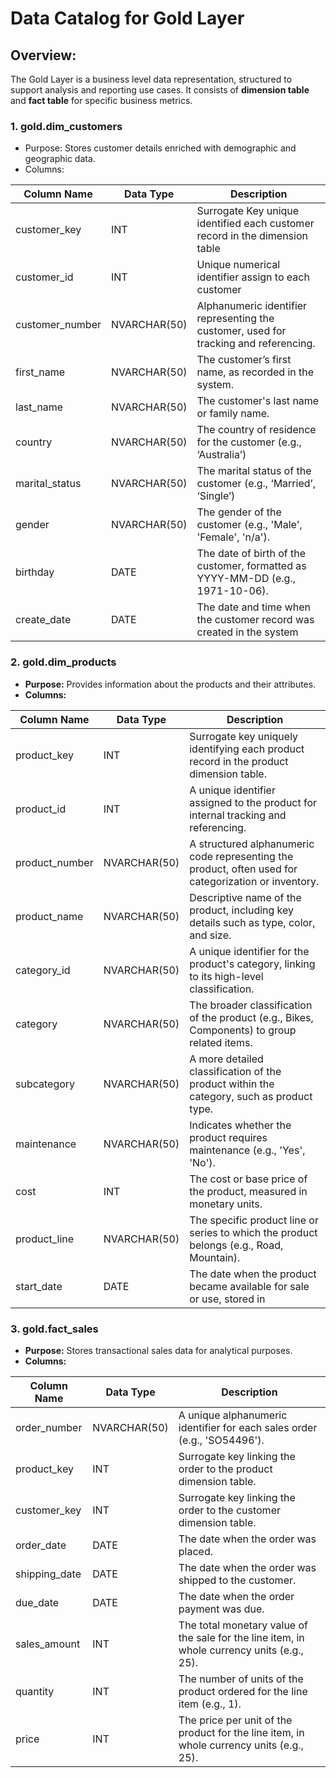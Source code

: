 # Data Catalog for Gold Layer

## Overview:

The Gold Layer is a business level data representation, structured to support analysis and reporting use cases. It consists of **dimension table** and **fact table**  for specific business metrics.

### 1. gold.dim_customers

- Purpose: Stores customer details enriched with demographic and geographic data.
- Columns:

| Column Name | Data Type | Description |
| --- | --- | --- |
| customer_key | INT | Surrogate Key unique identified each customer record in the dimension table |
| customer_id | INT | Unique numerical identifier assign to each customer |
| customer_number | NVARCHAR(50) | Alphanumeric identifier representing the customer, used for tracking and referencing. |
|  first_name | NVARCHAR(50) | The customer’s first name, as recorded in the system. |
| last_name | NVARCHAR(50) | The customer's last name or family name. |
| country | NVARCHAR(50) | The country of residence  for the customer (e.g., ‘Australia’) |
| marital_status | NVARCHAR(50) | The marital status of the customer (e.g., ‘Married’, ‘Single’) |
| gender | NVARCHAR(50) | The gender of the customer (e.g., 'Male', 'Female', 'n/a'). |
| birthday | DATE | The date of birth of the customer, formatted as YYYY-MM-DD (e.g., 1971-10-06). |
| create_date | DATE | The date and time when the customer record was created in the system |

### 2. gold.dim_products

- **Purpose:** Provides information about the products and their attributes.
- **Columns:**

| Column Name | Data Type | Description |
| --- | --- | --- |
| product_key | INT | Surrogate key uniquely identifying each product record in the product dimension table. |
| product_id | INT | A unique identifier assigned to the product for internal tracking and referencing. |
| product_number | NVARCHAR(50) | A structured alphanumeric code representing the product, often used for categorization or inventory. |
| product_name | NVARCHAR(50) | Descriptive name of the product, including key details such as type, color, and size. |
| category_id | NVARCHAR(50) | A unique identifier for the product's category, linking to its high-level classification. |
| category | NVARCHAR(50) | The broader classification of the product (e.g., Bikes, Components) to group related items. |
| subcategory | NVARCHAR(50) | A more detailed classification of the product within the category, such as product type. |
| maintenance | NVARCHAR(50) | Indicates whether the product requires maintenance (e.g., 'Yes', 'No'). |
| cost | INT | The cost or base price of the product, measured in monetary units. |
| product_line | NVARCHAR(50) | The specific product line or series to which the product belongs (e.g., Road, Mountain). |
| start_date | DATE | The date when the product became available for sale or use, stored in |

### 3. gold.fact_sales

- **Purpose:** Stores transactional sales data for analytical purposes.
- **Columns:**

| Column Name | Data Type | Description |
| --- | --- | --- |
| order_number | NVARCHAR(50) | A unique alphanumeric identifier for each sales order (e.g., 'SO54496'). |
| product_key | INT | Surrogate key linking the order to the product dimension table. |
| customer_key | INT | Surrogate key linking the order to the customer dimension table. |
| order_date | DATE | The date when the order was placed. |
| shipping_date | DATE | The date when the order was shipped to the customer. |
| due_date | DATE | The date when the order payment was due. |
| sales_amount | INT | The total monetary value of the sale for the line item, in whole currency units (e.g., 25). |
| quantity | INT | The number of units of the product ordered for the line item (e.g., 1). |
| price | INT | The price per unit of the product for the line item, in whole currency units (e.g., 25). |

